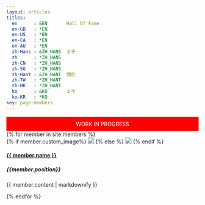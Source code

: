 ```yaml
---
layout: articles
titles:
  en      : &EN       Hall Of Fame
  en-GB   : *EN
  en-US   : *EN
  en-CA   : *EN
  en-AU   : *EN
  zh-Hans : &ZH_HANS  关于
  zh      : *ZH_HANS
  zh-CN   : *ZH_HANS
  zh-SG   : *ZH_HANS
  zh-Hant : &ZH_HANT  關於
  zh-TW   : *ZH_HANT
  zh-HK   : *ZH_HANT
  ko      : &KO       소개
  ko-KR   : *KO
key: page-members
---
```


<body>
  <div id="sticky-banner">WORK IN PROGRESS</div>
  <!-- rest of your webpage content -->
</body>
<style>
  #sticky-banner {
  background-color: red; /* or any other color you want */
  color: white;
  text-align: center;
  padding: 10px;
  position: -webkit-sticky; /* for Safari */
  position: sticky;
  top: 0; /* position at the top of the page */
  z-index: 1; /* make sure it appears on top of other elements */
}
</style>
<div class="grid-container">
   <div class="grid grid--p-3">
   {% for member in site.members %}
      <div class="cell cell--4">
         <div class="card">
            <div class="card__image">
                {% if member.custom_image%}
                    <img class="image" src="{{member.custom_image}}"/>
                {% else %}
                    <img src="https://api.dicebear.com/5.x/adventurer-neutral/svg?seed={{ member.name }}"/>
                {% endif %}
            </div>
            <div class="card__content">
               <div class="card__header">
                  <h4><a href="{{member.steam }}">{{ member.name }}</a></h4>
                  <h5>{{member.position}}</h5>
               </div>
               <p>{{ member.content | markdownify }}</p>
            </div>
         </div>
      </div>
    {% endfor %}
   </div>
</div>


